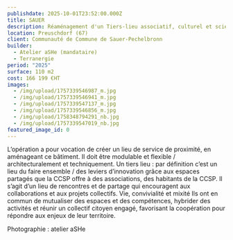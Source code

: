```yaml
---
publishdate: 2025-10-01T23:52:00.000Z
title: SAUER
description: Réaménagement d'un Tiers-lieu associatif, culturel et scientifique K’RO
location: Preuschdorf (67)
client: Communauté de Commune de Sauer-Pechelbronn
builder:
  - Atelier aSHe (mandataire)
  - Terranergie
period: "2025"
surface: 110 m2
cost: 166 199 €HT
images:
  - /img/upload/1757339546987_m.jpg
  - /img/upload/1757339546941_m.jpg
  - /img/upload/1757339547137_m.jpg
  - /img/upload/1757339546856_m.jpg
  - /img/upload/1758348794291_nb.jpg
  - /img/upload/1757339547019_nb.jpg
featured_image_id: 0
---
```

L’opération a pour vocation de créer un lieu de service de proximité, en aménageant ce bâtiment. Il doit être modulable et flexible / architecturalement et techniquement. Un tiers lieu : par définition c’est un lieu du faire ensemble / des leviers d’innovation grâce aux espaces partagés que la CCSP offre à des associations, des habitants de la CCSP. Il s’agit d’un lieu de rencontres et de partage qui encouragent aux collaborations et aux projets collectifs. Vie, convivialité et mixité Ils ont en commun de mutualiser des espaces et des compétences, hybrider des activités et réunir un collectif citoyen engagé, favorisant la coopération pour répondre aux enjeux de leur territoire.

P﻿hotographie : atelier aSHe